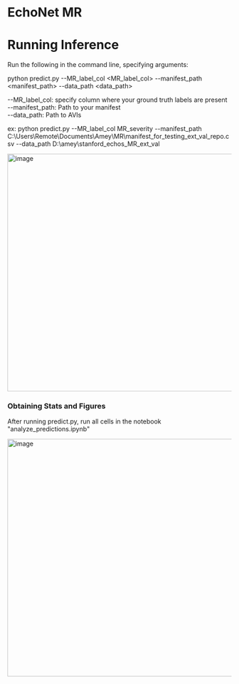 # EchoNet MR

# Running Inference

Run the following in the command line, specifying arguments: 

python predict.py --MR_label_col <MR_label_col> --manifest_path <manifest_path> --data_path <data_path>

--MR_label_col: specify column where your ground truth labels are present </br>
--manifest_path: Path to your manifest </br>
--data_path: Path to AVIs </br>

ex: python predict.py --MR_label_col MR_severity --manifest_path C:\Users\Remote\Documents\Amey\MR\manifest_for_testing_ext_val_repo.csv --data_path D:\amey\stanford_echos_MR_ext_val

<img width="534" alt="image" src="https://github.com/echonet/MR/assets/111397367/42a1751f-f8da-41f7-bcf4-2d6b419a3777">


### Obtaining Stats and Figures</br>

After running predict.py, run all cells in the notebook "analyze_predictions.ipynb"

<img width="534" alt="image" src="https://github.com/echonet/MR/assets/111397367/f09cef16-fa0f-4933-9b93-b05be20773c6">

